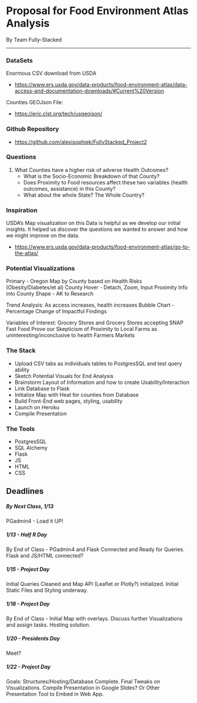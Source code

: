 # Proposal for Food Environment Atlas Analysis
By Team Fully-Stacked

______________________________________________

### DataSets
Enormous CSV download from USDA
* https://www.ers.usda.gov/data-products/food-environment-atlas/data-access-and-documentation-downloads/#Current%20Version

Counties GEOJson File:
* https://eric.clst.org/tech/usgeojson/

### Github Repository
* https://github.com/alexisophiek/FullyStacked_Project2


###  Questions
1. What Counties have a higher risk of adverse Health Outcomes?
    * What is the Socio-Economic Breakdown of that County?
    * Does Proximity to Food resources affect these two variables (health outcomes, assistance) in this County?  
    *  What about the whole State? The Whole Country?

### Inspiration
USDA’s Map visualization on this Data is helpful as we develop our initial insights. It helped us discover the questions we wanted to answer and how we might improve on the data.
* https://www.ers.usda.gov/data-products/food-environment-atlas/go-to-the-atlas/

### Potential Visualizations
Primary - Oregon Map by County based on Health Risks (Obesity/Diabetes/et al)
County Hover - Detach, Zoom, Input Proximity Info into County Shape - AK to Research

Trend Analysis: As access increases, health increases
Bubble Chart - Percentage Change of Impactful Findings

Variables of Interest:
Grocery Stores and Grocery Stores accepting SNAP
Fast Food
Prove our Skepticism of Proximity to Local Farms as uninteresting/inconclusive to health
Farmers Markets

### The Stack
* Upload CSV tabs as individuals tables to PostgresSQL and test query ability
* Sketch Potential Visuals for End Analysis
* Brainstorm Layout of Information and how to create Usability/Interaction
* Link Database to Flask 
* Initialize Map with Heat for counties from Database
* Build Front-End web pages, styling, usability
* Launch on Heroku
* Compile Presentation

### The Tools
* PostgresSQL
* SQL Alchemy
* Flask
* JS
* HTML
* CSS

## Deadlines
##### By Next Class, 1/13
PGadmin4 - Load it UP!

##### 1/13 - Half R Day 
By End of Class - PGadmin4 and Flask Connected and Ready for Queries.  Flask and JS/HTML connected?

##### 1/15 - Project Day
Initial Queries Cleaned and Map API (Leaflet or Plotly?) initialized.
Initial Static Files and Styling underway.


##### 1/18 - Project Day
By End of Class - Initial Map with overlays.  Discuss further Visualizations and assign tasks. 
Hosting solution.

##### 1/20 - Presidents Day
Meet?

##### 1/22 - Project Day
Goals: Structures/Hosting/Database Complete. Final Tweaks on Visualizations. Compile Presentation in Google Slides? Or Other Presentation Tool to Embed in Web App.



